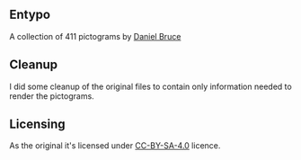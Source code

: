 Entypo
------
A collection of 411 pictograms by [Daniel Bruce](http://entypo.com)

Cleanup
------
I did some cleanup of the original files to contain only information needed to render the pictograms.

Licensing
--------
As the original it's licensed under [CC-BY-SA-4.0](https://creativecommons.org/licenses/by-sa/4.0/) licence.
